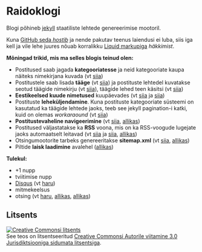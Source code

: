 Raidoklogi
==========

Blogi põhineb [jekyll](http://jekyllrb.com/) staatiliste lehtede genereerimise mootoril.

Kuna [GitHub seda _hostib_](http://pages.github.com/) ja nende pakutav teenus laiendusi ei luba, siis iga kell ja vile lehe juures nõuab korralikku [Liquid markupiga](http://liquidmarkup.org/) _häkkimist_.

**Mõningad trikid, mis ma selles blogis teinud olen:**

* Postitused saab jagada **kategooriatesse** ja neid kategooriate kaupa näiteks nimekirjana kuvada (vt [siia](https://github.com/Raidok/Raidok.github.io/blob/master/postitused/index.md))
* Postitustele saab lisada **tääge** (vt [siia](https://github.com/Raidok/Raidok.github.io/blob/master/_posts/2013-06-25-raspberry-pi-tarkvara-uuendamine.md)) ja postituste lehtedel kuvatakse seotud täägide nimekirju (vt [siia](https://github.com/Raidok/Raidok.github.io/blob/master/_includes/tags.html)), täägide lehed teen käsitsi (vt [siia](https://github.com/Raidok/Raidok.github.io/blob/master/_posts/2001-01-01-android.md))
* **Eestikeelsed kuude nimetused** kuupäevades (vt [siia](https://github.com/Raidok/Raidok.github.io/blob/master/_includes/postbox.html) ja [siia](https://github.com/Raidok/Raidok.github.io/blob/master/_config.yml))
* Postituste **leheküljendamine**. Kuna postituste kategooriate süsteemi on kasutatud ka täägide lehtede jaoks, teeb see jekyll pagination-i katki, kuid on olemas _workaraound_ (vt [siia](https://github.com/Raidok/Raidok.github.io/blob/master/index.html))
* **Postitustevaheline navigeerimine** (vt [siia](https://github.com/Raidok/Raidok.github.io/blob/master/_includes/postnavigation.html), [allikas](https://github.com/mojombo/jekyll/issues/260a))
* Postitused väljastatakse ka **RSS** voona, mis on ka RSS-voogude lugejate jaoks automaatselt leitavad (vt [siia](https://github.com/Raidok/Raidok.github.io/blob/master/feed.xml) ja [siia](https://github.com/Raidok/Raidok.github.io/commit/1835503208019bbd76178e49d326914320735078), [allikas](https://github.com/snaptortoise/jekyll-rss-feeds))
* Otsingumootorite tarbeks genereeritakse **sitemap.xml** (vt [siia](https://github.com/Raidok/Raidok.github.io/blob/master/sitemap.xml), [allikas](http://davidensinger.com/2013/11/building-a-better-sitemap-xml-with-jekyll/))
* Piltide **laisk laadimine** avalehel ([allikas](http://www.appelsiini.net/projects/lazyload))

**Tulekul:**

* +1 nupp
* tviitimise nupp
* [Disqus](http://disqus.com/) (vt [haru](https://github.com/Raidok/Raidok.github.io/tree/disqus))
* mitmekeelsus
* otsing (vt [haru](https://github.com/Raidok/Raidok.github.io/tree/lunr), [allikas](http://dreamand.me/web/fulltext-search-at-jekyll-site/), [allikas](http://stackoverflow.com/a/12244703/767678))

## Litsents
<a rel="license" href="http://creativecommons.org/licenses/by/3.0/deed.et"><img alt="Creative Commonsi litsents" style="border-width:0" src="http://i.creativecommons.org/l/by/3.0/80x15.png" /></a><br />See teos on litsentseeritud <a rel="license" href="http://creativecommons.org/licenses/by/3.0/deed.et">Creative Commonsi Autorile viitamine 3.0 Jurisdiktsiooniga sidumata litsentsiga</a>.
